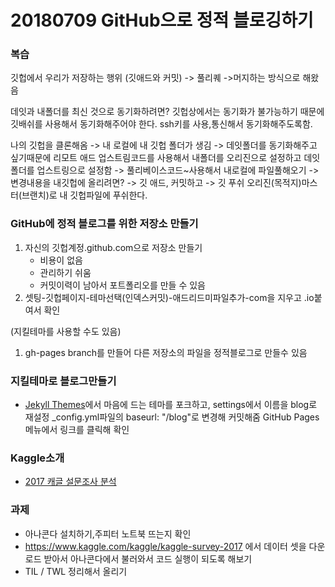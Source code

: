 # 20180709 GitHub으로 정적 블로깅하기

### 복습

깃헙에서 우리가 저장하는 행위 (깃애드와 커밋) -> 풀리퀘 ->머지하는 방식으로 해왔음

데잇과 내폴더를 최신 것으로 동기화하려면? 깃헙상에서는 동기화가 불가능하기 때문에 깃배쉬를 사용해서 동기화해주어야 한다. ssh키를 사용,통신해서 동기화해주도록함. 

나의 깃헙을 클론해옴 ->  내 로컬에 내 깃헙 폴더가 생김 -> 데잇폴더를 동기화해주고 싶기때문에 리모트 애드 업스트림코드를 사용해서 내폴더를 오리진으로 설정하고 데잇폴더를 업스트링으로 설정함 -> 풀리베이스코드~사용해서 내로컬에 파일풀해오기 -> 변경내용을 내깃헙에 올리려면? -> 깃 애드, 커밋하고 -> 깃 푸쉬 오리진(목적지)마스터(브랜치)로 내 깃헙파일에 푸쉬한다.



### GitHub에 정적 블로그를 위한 저장소 만들기

1. 자신의 깃헙계정.github.com으로 저장소 만들기
   - 비용이 없음
   - 관리하기 쉬움
   - 커밋이력이 남아서 포트폴리오를 만들 수 있음
2. 셋팅-깃헙페이지-테마선택(인덱스커밋)-애드리드미파일추가-com을 지우고 .io붙여서 확인

(지킬테마를 사용할 수도 있음)

1. gh-pages branch를 만들어 다른 저장소의 파일을 정적블로그로 만들수 있음



### 지킬테마로 블로그만들기

- [Jekyll Themes](http://jekyllthemes.org/)에서 마음에 드는 테마를 포크하고, settings에서 이름을 blog로 재설정 _config.yml파일의 baseurl: "/blog"로 변경해 커밋해줌 GitHub Pages메뉴에서 링크를 클릭해 확인



### Kaggle소개

- [2017 캐글 설문조사 분석](https://colab.research.google.com/drive/10SuqOyUNbDDlYOQQqueMTlkNqrX7BjlS#scrollTo=01yrTtpiUMWl) 



### 과제

- 아나콘다 설치하기,주피터 노트북 뜨는지 확인
- https://www.kaggle.com/kaggle/kaggle-survey-2017 에서 데이터 셋을 다운로드 받아서 아나콘다에서 불러와서 코드 실행이 되도록 해보기  
- TIL / TWL 정리해서 올리기
